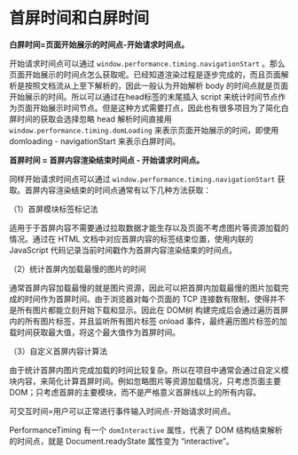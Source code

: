 # 首屏时间和白屏时间

**白屏时间=页面开始展示的时间点-开始请求时间点。**

开始请求时间点可以通过 `window.performance.timing.navigationStart` 。那么页面开始展示的时间点怎么获取呢。已经知道渲染过程是逐步完成的，而且页面解析是按照文档流从上至下解析的，因此一般认为开始解析 body 的时间点就是页面开始展示的时间。所以可以通过在head标签的末尾插入 script 来统计时间节点作为页面开始展示时间节点。但是这种方式需要打点，因此也有很多项目为了简化白屏时间的获取会选择忽略 head 解析时间直接用 `window.performance.timing.domLoading` 来表示页面开始展示的时间，即使用 domloading - navigationStart 来表示白屏时间。

**首屏时间 = 首屏内容渲染结束时间点 - 开始请求时间点。**

同样开始请求时间点可以通过 `window.performance.timing.navigationStart` 获取。首屏内容渲染结束的时间点通常有以下几种方法获取：

（1）首屏模块标签标记法

适用于于首屏内容不需要通过拉取数据才能生存以及页面不考虑图片等资源加载的情况。通过在 HTML 文档中对应首屏内容的标签结束位置，使用内联的 JavaScript 代码记录当前时间戳作为首屏内容渲染结束的时间点。

（2）统计首屏内加载最慢的图片的时间

通常首屏内容加载最慢的就是图片资源，因此可以把首屏内加载最慢的图片加载完成的时间作为首屏时间。由于浏览器对每个页面的 TCP 连接数有限制，使得并不是所有图片都能立刻开始下载和显示。因此在 DOM树 构建完成后会通过遍历首屏内的所有图片标签，并且监听所有图片标签 onload 事件，最终遍历图片标签的加载时间获取最大值，将这个最大值作为首屏时间。

（3）自定义首屏内容计算法

由于统计首屏内图片完成加载的时间比较复杂。所以在项目中通常会通过自定义模块内容，来简化计算首屏时间。例如忽略图片等资源加载情况，只考虑页面主要 DOM；只考虑首屏的主要模块，而不是严格意义首屏线以上的所有内容。

可交互时间=用户可以正常进行事件输入时间点-开始请求时间点。

PerformanceTiming 有一个 `domInteractive` 属性，代表了 DOM 结构结束解析的时间点，就是 Document.readyState 属性变为 “interactive”。
